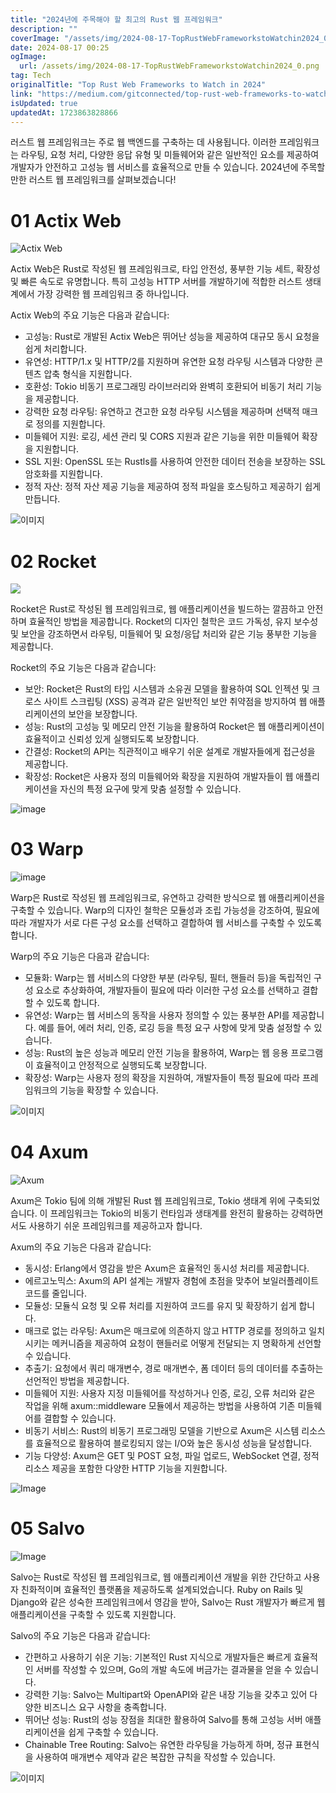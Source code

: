 ```yaml
---
title: "2024년에 주목해야 할 최고의 Rust 웹 프레임워크"
description: ""
coverImage: "/assets/img/2024-08-17-TopRustWebFrameworkstoWatchin2024_0.png"
date: 2024-08-17 00:25
ogImage:
  url: /assets/img/2024-08-17-TopRustWebFrameworkstoWatchin2024_0.png
tag: Tech
originalTitle: "Top Rust Web Frameworks to Watch in 2024"
link: "https://medium.com/gitconnected/top-rust-web-frameworks-to-watch-in-2024-45e623f3dfd3"
isUpdated: true
updatedAt: 1723863828866
---
```


러스트 웹 프레임워크는 주로 웹 백엔드를 구축하는 데 사용됩니다. 이러한 프레임워크는 라우팅, 요청 처리, 다양한 응답 유형 및 미들웨어와 같은 일반적인 요소를 제공하여 개발자가 안전하고 고성능 웹 서비스를 효율적으로 만들 수 있습니다. 2024년에 주목할 만한 러스트 웹 프레임워크를 살펴보겠습니다!

# 01 Actix Web

![Actix Web](/assets/img/2024-08-17-TopRustWebFrameworkstoWatchin2024_0.png)

Actix Web은 Rust로 작성된 웹 프레임워크로, 타입 안전성, 풍부한 기능 세트, 확장성 및 빠른 속도로 유명합니다. 특히 고성능 HTTP 서버를 개발하기에 적합한 러스트 생태계에서 가장 강력한 웹 프레임워크 중 하나입니다.

<!-- cozy-coder - 수평 -->

<ins class="adsbygoogle"
     style="display:block"
     data-ad-client="ca-pub-4877378276818686"
     data-ad-slot="1107185301"
     data-ad-format="auto"
     data-full-width-responsive="true"></ins>

<script>
     (adsbygoogle = window.adsbygoogle || []).push({});
</script>

Actix Web의 주요 기능은 다음과 같습니다:

- 고성능: Rust로 개발된 Actix Web은 뛰어난 성능을 제공하여 대규모 동시 요청을 쉽게 처리합니다.
- 유연성: HTTP/1.x 및 HTTP/2를 지원하며 유연한 요청 라우팅 시스템과 다양한 콘텐츠 압축 형식을 지원합니다.
- 호환성: Tokio 비동기 프로그래밍 라이브러리와 완벽히 호환되어 비동기 처리 기능을 제공합니다.
- 강력한 요청 라우팅: 유연하고 견고한 요청 라우팅 시스템을 제공하며 선택적 매크로 정의를 지원합니다.
- 미들웨어 지원: 로깅, 세션 관리 및 CORS 지원과 같은 기능을 위한 미들웨어 확장을 지원합니다.
- SSL 지원: OpenSSL 또는 Rustls를 사용하여 안전한 데이터 전송을 보장하는 SSL 암호화를 지원합니다.
- 정적 자산: 정적 자산 제공 기능을 제공하여 정적 파일을 호스팅하고 제공하기 쉽게 만듭니다.

![이미지](/assets/img/2024-08-17-TopRustWebFrameworkstoWatchin2024_1.png)

# 02 Rocket

<!-- cozy-coder - 수평 -->

<ins class="adsbygoogle"
     style="display:block"
     data-ad-client="ca-pub-4877378276818686"
     data-ad-slot="1107185301"
     data-ad-format="auto"
     data-full-width-responsive="true"></ins>

<script>
     (adsbygoogle = window.adsbygoogle || []).push({});
</script>

<img src="/assets/img/2024-08-17-TopRustWebFrameworkstoWatchin2024_2.png" />

Rocket은 Rust로 작성된 웹 프레임워크로, 웹 애플리케이션을 빌드하는 깔끔하고 안전하며 효율적인 방법을 제공합니다. Rocket의 디자인 철학은 코드 가독성, 유지 보수성 및 보안을 강조하면서 라우팅, 미들웨어 및 요청/응답 처리와 같은 기능 풍부한 기능을 제공합니다.

Rocket의 주요 기능은 다음과 같습니다:

- 보안: Rocket은 Rust의 타입 시스템과 소유권 모델을 활용하여 SQL 인젝션 및 크로스 사이트 스크립팅 (XSS) 공격과 같은 일반적인 보안 취약점을 방지하여 웹 애플리케이션의 보안을 보장합니다.
- 성능: Rust의 고성능 및 메모리 안전 기능을 활용하여 Rocket은 웹 애플리케이션이 효율적이고 신뢰성 있게 실행되도록 보장합니다.
- 간결성: Rocket의 API는 직관적이고 배우기 쉬운 설계로 개발자들에게 접근성을 제공합니다.
- 확장성: Rocket은 사용자 정의 미들웨어와 확장을 지원하여 개발자들이 웹 애플리케이션을 자신의 특정 요구에 맞게 맞춤 설정할 수 있습니다.

<!-- cozy-coder - 수평 -->

<ins class="adsbygoogle"
     style="display:block"
     data-ad-client="ca-pub-4877378276818686"
     data-ad-slot="1107185301"
     data-ad-format="auto"
     data-full-width-responsive="true"></ins>

<script>
     (adsbygoogle = window.adsbygoogle || []).push({});
</script>

![image](/assets/img/2024-08-17-TopRustWebFrameworkstoWatchin2024_3.png)

# 03 Warp

![image](/assets/img/2024-08-17-TopRustWebFrameworkstoWatchin2024_4.png)

Warp은 Rust로 작성된 웹 프레임워크로, 유연하고 강력한 방식으로 웹 애플리케이션을 구축할 수 있습니다. Warp의 디자인 철학은 모듈성과 조립 가능성을 강조하여, 필요에 따라 개발자가 서로 다른 구성 요소를 선택하고 결합하여 웹 서비스를 구축할 수 있도록 합니다.

<!-- cozy-coder - 수평 -->

<ins class="adsbygoogle"
     style="display:block"
     data-ad-client="ca-pub-4877378276818686"
     data-ad-slot="1107185301"
     data-ad-format="auto"
     data-full-width-responsive="true"></ins>

<script>
     (adsbygoogle = window.adsbygoogle || []).push({});
</script>

Warp의 주요 기능은 다음과 같습니다:

- 모듈화: Warp는 웹 서비스의 다양한 부분 (라우팅, 필터, 핸들러 등)을 독립적인 구성 요소로 추상화하여, 개발자들이 필요에 따라 이러한 구성 요소를 선택하고 결합할 수 있도록 합니다.
- 유연성: Warp는 웹 서비스의 동작을 사용자 정의할 수 있는 풍부한 API를 제공합니다. 예를 들어, 에러 처리, 인증, 로깅 등을 특정 요구 사항에 맞게 맞춤 설정할 수 있습니다.
- 성능: Rust의 높은 성능과 메모리 안전 기능을 활용하여, Warp는 웹 응용 프로그램이 효율적이고 안정적으로 실행되도록 보장합니다.
- 확장성: Warp는 사용자 정의 확장을 지원하여, 개발자들이 특정 필요에 따라 프레임워크의 기능을 확장할 수 있습니다.

![이미지](/assets/img/2024-08-17-TopRustWebFrameworkstoWatchin2024_5.png)

# 04 Axum

<!-- cozy-coder - 수평 -->

<ins class="adsbygoogle"
     style="display:block"
     data-ad-client="ca-pub-4877378276818686"
     data-ad-slot="1107185301"
     data-ad-format="auto"
     data-full-width-responsive="true"></ins>

<script>
     (adsbygoogle = window.adsbygoogle || []).push({});
</script>

![Axum](/assets/img/2024-08-17-TopRustWebFrameworkstoWatchin2024_6.png)

Axum은 Tokio 팀에 의해 개발된 Rust 웹 프레임워크로, Tokio 생태계 위에 구축되었습니다. 이 프레임워크는 Tokio의 비동기 런타임과 생태계를 완전히 활용하는 강력하면서도 사용하기 쉬운 프레임워크를 제공하고자 합니다.

Axum의 주요 기능은 다음과 같습니다:

- 동시성: Erlang에서 영감을 받은 Axum은 효율적인 동시성 처리를 제공합니다.
- 에르고노믹스: Axum의 API 설계는 개발자 경험에 초점을 맞추어 보일러플레이트 코드를 줄입니다.
- 모듈성: 모듈식 요청 및 오류 처리를 지원하여 코드를 유지 및 확장하기 쉽게 합니다.
- 매크로 없는 라우팅: Axum은 매크로에 의존하지 않고 HTTP 경로를 정의하고 일치시키는 메커니즘을 제공하여 요청이 핸들러로 어떻게 전달되는 지 명확하게 선언할 수 있습니다.
- 추출기: 요청에서 쿼리 매개변수, 경로 매개변수, 폼 데이터 등의 데이터를 추출하는 선언적인 방법을 제공합니다.
- 미들웨어 지원: 사용자 지정 미들웨어를 작성하거나 인증, 로깅, 오류 처리와 같은 작업을 위해 axum::middleware 모듈에서 제공하는 방법을 사용하여 기존 미들웨어를 결합할 수 있습니다.
- 비동기 서비스: Rust의 비동기 프로그래밍 모델을 기반으로 Axum은 시스템 리소스를 효율적으로 활용하여 블로킹되지 않는 I/O와 높은 동시성 성능을 달성합니다.
- 기능 다양성: Axum은 GET 및 POST 요청, 파일 업로드, WebSocket 연결, 정적 리소스 제공을 포함한 다양한 HTTP 기능을 지원합니다.

<!-- cozy-coder - 수평 -->

<ins class="adsbygoogle"
     style="display:block"
     data-ad-client="ca-pub-4877378276818686"
     data-ad-slot="1107185301"
     data-ad-format="auto"
     data-full-width-responsive="true"></ins>

<script>
     (adsbygoogle = window.adsbygoogle || []).push({});
</script>

![Image](/assets/img/2024-08-17-TopRustWebFrameworkstoWatchin2024_7.png)

# 05 Salvo

![Image](/assets/img/2024-08-17-TopRustWebFrameworkstoWatchin2024_8.png)

Salvo는 Rust로 작성된 웹 프레임워크로, 웹 애플리케이션 개발을 위한 간단하고 사용자 친화적이며 효율적인 플랫폼을 제공하도록 설계되었습니다. Ruby on Rails 및 Django와 같은 성숙한 프레임워크에서 영감을 받아, Salvo는 Rust 개발자가 빠르게 웹 애플리케이션을 구축할 수 있도록 지원합니다.

<!-- cozy-coder - 수평 -->

<ins class="adsbygoogle"
     style="display:block"
     data-ad-client="ca-pub-4877378276818686"
     data-ad-slot="1107185301"
     data-ad-format="auto"
     data-full-width-responsive="true"></ins>

<script>
     (adsbygoogle = window.adsbygoogle || []).push({});
</script>

Salvo의 주요 기능은 다음과 같습니다:

- 간편하고 사용하기 쉬운 기능: 기본적인 Rust 지식으로 개발자들은 빠르게 효율적인 서버를 작성할 수 있으며, Go의 개발 속도에 버금가는 결과물을 얻을 수 있습니다.
- 강력한 기능: Salvo는 Multipart와 OpenAPI와 같은 내장 기능을 갖추고 있어 다양한 비즈니스 요구 사항을 충족합니다.
- 뛰어난 성능: Rust의 성능 장점을 최대한 활용하여 Salvo를 통해 고성능 서버 애플리케이션을 쉽게 구축할 수 있습니다.
- Chainable Tree Routing: Salvo는 유연한 라우팅을 가능하게 하며, 정규 표현식을 사용하여 매개변수 제약과 같은 복잡한 규칙을 작성할 수 있습니다.

![이미지](/assets/img/2024-08-17-TopRustWebFrameworkstoWatchin2024_9.png)
